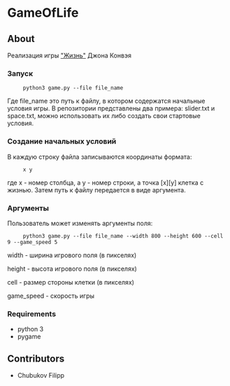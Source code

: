 # GameOfLife

## About
  Реализация игры ["Жизнь"](https://ru.wikipedia.org/wiki/%D0%98%D0%B3%D1%80%D0%B0_%C2%AB%D0%96%D0%B8%D0%B7%D0%BD%D1%8C%C2%BB) Джона Конвэя

### Запуск

         python3 game.py --file file_name

Где file_name это путь к файлу, в котором содержатся начальные условия игры.
В репозитории представлены два примера: slider.txt и space.txt, можно использовать их либо создать свои стартовые условия.

### Создание начальных условий
  В каждую строку файла записываютcя координаты формата: 
  
         x y

  где x - номер столбца, а y - номер строки, а точка [x][y] клетка с жизнью.
  Затем путь к файлу передается в виде аргумента.
  
### Аргументы
  Пользователь может изменять аргументы поля:

         python3 game.py --file file_name --width 800 --height 600 --cell 9 --game_speed 5
        
  width - ширина игрового поля (в пикселях)
  
  height - высота игрового поля (в пикселях)
  
  сell - размер стороны клетки (в пикселях)
  
  game_speed - cкорость игры
  
### Requirements
* python 3
* pygame

## Contributors

* Chubukov Filipp  
